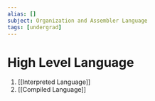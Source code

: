 ```yaml
---
alias: []
subject: Organization and Assembler Language
tags: [undergrad]
---
```

# High Level Language

1. [[Interpreted Language]]
2. [[Compiled Language]]